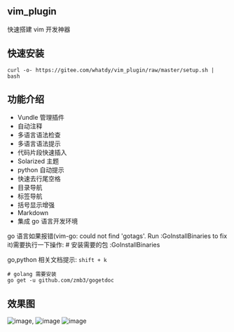 vim_plugin
----
快速搭建 vim 开发神器

快速安装
----

    curl -o- https://gitee.com/whatdy/vim_plugin/raw/master/setup.sh | bash


功能介绍
-----

- Vundle 管理插件
- 自动注释
- 多语言语法检查
- 多语言语法提示
- 代码片段快速插入
- Solarized 主题
- python 自动提示
- 快速去行尾空格
- 目录导航
- 标签导航
- 括号显示增强
- Markdown
- 集成 go 语言开发环境

go 语言如果报错(vim-go: could not find 'gotags'. Run :GoInstallBinaries to fix it)需要执行一下操作:
    # 安装需要的包
    :GoInstallBinaries


go,python 相关文档提示:  `shift + k` 

    # golang 需要安装
    go get -u github.com/zmb3/gogetdoc



效果图
---

![image](https://gitee.com/whatdy/vim_plugin/raw/master/doc/doc01.png),
![image](https://gitee.com/whatdy/vim_plugin/raw/master/doc/doc02.png)
![image](https://gitee.com/whatdy/vim_plugin/raw/master/doc/doc03.png)

